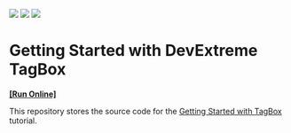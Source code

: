 <!-- default badges list -->
![](https://img.shields.io/endpoint?url=https://codecentral.devexpress.com/api/v1/VersionRange/375724762/21.2.3%2B)
[![](https://img.shields.io/badge/Open_in_DevExpress_Support_Center-FF7200?style=flat-square&logo=DevExpress&logoColor=white)](https://supportcenter.devexpress.com/ticket/details/T1007791)
[![](https://img.shields.io/badge/📖_How_to_use_DevExpress_Examples-e9f6fc?style=flat-square)](https://docs.devexpress.com/GeneralInformation/403183)
<!-- default badges end -->
# Getting Started with DevExtreme TagBox
<!-- run online -->
**[[Run Online]](https://codecentral.devexpress.com/375724762/)**
<!-- run online end -->

This repository stores the source code for the [Getting Started with TagBox](https://js.devexpress.com/Documentation/Guide/UI_Components/TagBox/Getting_Started_with_TagBox/) tutorial.
